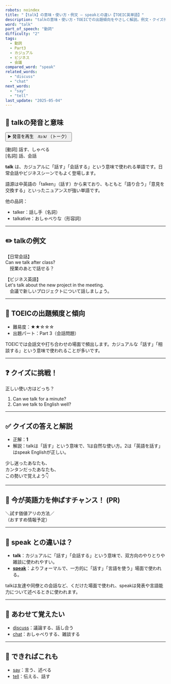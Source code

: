 ```yaml
---
robots: noindex
title: "【talk】の意味・使い方・例文 ― speakとの違い【TOEIC英単語】"
description: "talkの意味・使い方・TOEICでの出題傾向をやさしく解説。例文・クイズ付きでspeakとの違いもわかりやすく学べます。"
word: "talk"
part_of_speech: "動詞"
difficulty: "2"
tags:
  - 動詞
  - Part3
  - カジュアル
  - ビジネス
  - 会議
compared_word: "speak"
related_words:
  - "discuss"
  - "chat"
next_words:
  - "say"
  - "tell"
last_update: "2025-05-04"
---
```


## 🔰 talkの発音と意味

<button class="play-audio" onclick="playTTS('talk')">
  <span class="play-audio-main">
    ▶️ 発音を再生　/tɔːk/
  </span>
  <span class="play-audio-sub">
    （トーク）
  </span>
</button>

[動詞] 話す、しゃべる  
[名詞] 話、会話

**talk** は、カジュアルに「話す」「会話する」という意味で使われる単語です。日常会話やビジネスシーンでもよく登場します。

語源は中英語の「talken」（話す）から来ており、もともと「語り合う」「意見を交換する」といったニュアンスが強い単語です。

他の品詞：  
- talker：話し手（名詞）
- talkative：おしゃべりな（形容詞）

---

## ✏️ talkの例文

【日常会話】  
Can we talk after class?  
　授業のあとで話せる？

【ビジネス英語】  
Let's talk about the new project in the meeting.  
　会議で新しいプロジェクトについて話しましょう。

---

## 🎯 TOEICの出題頻度と傾向

- 難易度：★★☆☆☆
- 出題パート：Part 3（会話問題）

TOEICでは会話文や打ち合わせの場面で頻出します。カジュアルな「話す」「相談する」という意味で使われることが多いです。

---

## ❓ クイズに挑戦！

正しい使い方はどっち？

1. Can we talk for a minute?  
2. Can we talk to English well?

---

## ✅ クイズの答えと解説

- 正解：**1**
- 解説：talkは「話す」という意味で、1は自然な使い方。2は「英語を話す」はspeak Englishが正しい。

少し迷ったあなたも、  
カンタンだったあなたも、  
この勢いで覚えよう👇️

---

## 🚀 今が英語力を伸ばすチャンス！ (PR)

<div class="info-center">
＼試す価値アリの方法／<br>  
（おすすめ情報予定）
</div>

---

## 🤔  speak との違いは？

- **talk**：カジュアルに「話す」「会話する」という意味で、双方向のやりとりや雑談に使われやすい。
- **[speak](/word/speak)**：よりフォーマルで、一方的に「話す」「言語を使う」場面で使われる。

talkは友達や同僚との会話など、くだけた場面で使われ、speakは発表や言語能力について述べるときに使われます。

---

## 🧩 あわせて覚えたい

- [discuss](/word/discuss)：議論する、話し合う
- [chat](/word/chat)：おしゃべりする、雑談する

---

## 📖 できればこれも

- [say](/word/say)：言う、述べる
- [tell](/word/tell)：伝える、話す

<!-- cvid: aid02_bid19 -->

